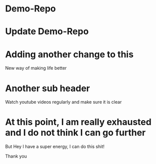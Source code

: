 # Demo-Repo

# Update Demo-Repo

# Adding another change to this

New way of making life better 

# Another sub header 

Watch youtube videos regularly and make sure it is clear

# At this point, I am really exhausted and I do not think I can go further


But Hey I have a super energy, I can do this shit!

Thank you